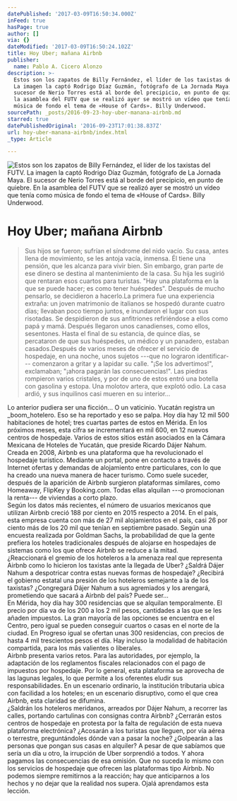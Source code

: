 ```yaml
---
datePublished: '2017-03-09T16:50:34.000Z'
inFeed: true
hasPage: true
author: []
via: {}
dateModified: '2017-03-09T16:50:24.102Z'
title: Hoy Uber; mañana Airbnb
publisher:
  name: Pablo A. Cicero Alonzo
description: >-
  Estos son los zapatos de Billy Fernández, el líder de los taxistas del FUTV.
  La imagen la captó Rodrigo Díaz Guzmán, fotógrafo de La Jornada Maya. El
  sucesor de Nerio Torres está al borde del precipicio, en punto de quiebre. En
  la asamblea del FUTV que se realizó ayer se mostró un vídeo que tenía como
  música de fondo el tema de «House of Cards». Billy Underwood.
sourcePath: _posts/2016-09-23-hoy-uber-manana-airbnb.md
starred: true
datePublishedOriginal: '2016-09-23T17:01:38.837Z'
url: hoy-uber-manana-airbnb/index.html
_type: Article

---
```

![Estos son los zapatos de Billy Fernández, el líder de los taxistas del FUTV. La imagen la captó Rodrigo Díaz Guzmán, fotógrafo de La Jornada Maya. El sucesor de Nerio Torres está al borde del precipicio, en punto de quiebre. En la asamblea del FUTV que se realizó ayer se mostró un vídeo que tenía como música de fondo el tema de «House of Cards». Billy Underwood.](https://the-grid-user-content.s3-us-west-2.amazonaws.com/9939a761-03e4-45bb-a236-91c5e9886d8d.jpg)

# Hoy Uber; mañana Airbnb

> Sus hijos se fueron; sufrían el síndrome del nido vacío. Su casa, antes llena de movimiento, se les antoja vacía, inmensa. Él tiene una pensión, que les alcanza para vivir bien. Sin embargo, gran parte de ese dinero se destina al mantenimiento de la casa. Su hija les sugirió que rentaran esos cuartos para turistas. "Hay una plataforma en la que se puede hacer; es como tener huéspedes". Después de mucho pensarlo, se decidieron a hacerlo.La primera fue una experiencia extraña: un joven matrimonio de italianos se hospedó durante cuatro días; llevaban poco tiempo juntos, e inundaron el lugar con sus risotadas. Se despidieron de sus anfitriones refiriéndose a ellos como papá y mamá. Después llegaron unos canadienses, como ellos, sesentones. Hasta el final de su estancia, de quince días, se percataron de que sus huéspedes, un médico y un panadero, estaban casados.Después de varios meses de ofrecer el servicio de hospedaje, en una noche, unos sujetos ---que no lograron identificar--- comenzaron a gritar y a lapidar su calle. "¡Se los advertimos!", exclamaban; "¡ahora pagarán las consecuencias!". Las piedras rompieron varios cristales, y por de uno de estos entró una botella con gasolina y estopa. Una molotov artera, que explotó odio. La casa ardió, y sus inquilinos casi mueren en su interior...

Lo anterior pudiera ser una ficción... O un vaticinio. Yucatán registra un _boom_hotelero. Eso se ha reportado y eso se palpa. Hoy día hay 12 mil 500 habitaciones de hotel; tres cuartas partes de estos en Mérida. En los próximos meses, esta cifra se incrementará en mil 600, en 12 nuevos centros de hospedaje. Varios de estos sitios están asociados en la Cámara Mexicana de Hoteles de Yucatán, que preside Ricardo Dájer Nahum.  
Creada en 2008, Airbnb es una plataforma que ha revolucionado el hospedaje turístico. Mediante un portal, pone en contacto a través de Internet ofertas y demandas de alojamiento entre particulares, con lo que ha creado una nueva manera de hacer turismo. Como suele suceder, después de la aparición de Airbnb surgieron plataformas similares, como Homeaway, FlipKey y Booking.com. Todas ellas alquilan ---o promocionan la renta--- de viviendas a corto plazo.  
Según los datos más recientes, el número de usuarios mexicanos que utilizan Airbnb creció 188 por ciento en 2015 respecto a 2014\. En el país, esta empresa cuenta con más de 27 mil alojamientos en el país, casi 26 por ciento más de los 20 mil que tenían en septiembre pasado. Según una encuesta realizada por Goldman Sachs, la probabilidad de que la gente prefiera los hoteles tradicionales después de alojarse en hospedajes de sistemas como los que ofrece Airbnb se reduce a la mitad.  
¿Reaccionará el gremio de los hoteleros a la amenaza real que representa Airbnb como lo hicieron los taxistas ante la llegada de Uber? ¿Saldrá Dájer Nahum a despotricar contra estas nuevas formas de hospedaje? ¿Recibirá el gobierno estatal una presión de los hoteleros semejante a la de los taxistas? ¿Congregará Dájer Nahum a sus agremiados y los arengará, prometiendo que sacará a Airbnb del país? Puede ser...  
En Mérida, hoy día hay 300 residencias que se alquilan temporalmente. El precio por día va de los 200 a los 2 mil pesos, cantidades a las que se les añaden impuestos. La gran mayoría de las opciones se encuentra en el Centro, pero igual se pueden conseguir cuartos o casas en el norte de la ciudad. En Progreso igual se ofertan unas 300 residencias, con precios de hasta 4 mil trescientos pesos el día. Hay incluso la modalidad de habitación compartida, para los más valientes o liberales.  
Airbnb presenta varios retos. Para las autoridades, por ejemplo, la adaptación de los reglamentos fiscales relacionados con el pago de impuestos por hospedaje. Por lo general, esta plataforma se aprovecha de las lagunas legales, lo que permite a los oferentes eludir sus responsabilidades. En un escenario ordinario, la institución tributaria ubica con facilidad a los hoteles; en un escenario disruptivo, como el que crea Airbnb, esta claridad se difumina.  
¿Saldrán los hoteleros meridanos, arreados por Dájer Nahum, a recorrer las calles, portando cartulinas con consignas contra Airbnb? ¿Cerrarán estos centros de hospedaje en protesta por la falta de regulación de esta nueva plataforma electrónica? ¿Acosarán a los turistas que lleguen, por vía aérea o terrestre, preguntándoles dónde van a pasar la noche? ¿Golpearán a las personas que pongan sus casas en alquiler? A pesar de que sabíamos que sería un día u otro, la irrupción de Uber sorprendió a todos. Y ahora pagamos las consecuencias de esa omisión. Que no suceda lo mismo con los servicios de hospedaje que ofrecen las plataformas tipo Airbnb. No podemos siempre remitirnos a la reacción; hay que anticiparnos a los hechos y no dejar que la realidad nos supera. Ojalá aprendamos esta lección.